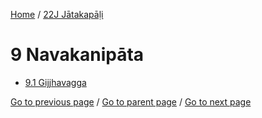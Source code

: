 
[Home](/) / [22J Jātakapāḷi](/tipitaka/22J.md)

# 9 Navakanipāta

* [9.1 Gijjhavagga](/tipitaka/22J/9/9.1.md)

[Go to previous page](/tipitaka/22J/8/8.1/8.1.10.md) / [Go to parent page](/tipitaka/22J/0.md) / [Go to next page](/tipitaka/22J/9/9.1.md)



